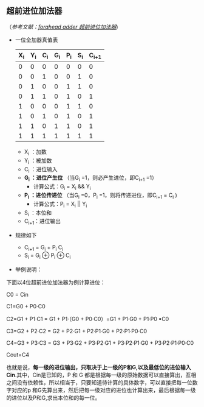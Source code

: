 ## 超前进位加法器

（*参考文献：[forahead adder 超前进位加法器](https://blog.csdn.net/hit_shaoqi/article/details/78092524)*)

* 一位全加器真值表

  | X<sub>i</sub> | Y<sub>i</sub> | C<sub>i</sub> | **G<sub>i</sub>** | **P<sub>i</sub>** | S<sub>i</sub> | C<sub>i+1</sub> |
  | ------------- | ------------- | ------------- | ----------------- | ----------------- | ------------- | --------------- |
  | 0             | 0             | 0             | 0                 | 0                 | 0             | 0               |
  | 0             | 0             | 1             | 0                 | 0                 | 1             | 0               |
  | 0             | 1             | 0             | 0                 | 1                 | 1             | 0               |
  | 0             | 1             | 1             | 0                 | 1                 | 0             | 1               |
  | 1             | 0             | 0             | 0                 | 1                 | 1             | 0               |
  | 1             | 0             | 1             | 0                 | 1                 | 0             | 1               |
  | 1             | 1             | 0             | 1                 | 1                 | 0             | 1               |
  | 1             | 1             | 1             | 1                 | 1                 | 1             | 1               |

  * X<sub>i</sub> ：加数
  * Y<sub>i</sub> ：被加数
  * C<sub>i</sub> ：进位输入
  * **G<sub>i</sub> ：进位产生位** （当G<sub>i</sub> =1，则必产生进位，即C<sub>i+1</sub> =1）
    * 计算公式：G<sub>i</sub> = X<sub>i</sub> && Y<sub>i</sub> 
  * **P<sub>i</sub> ：进位传递位** （当G<sub>i</sub> =0，P<sub>i</sub> =1，则将传递进位，即C<sub>i+1</sub> = C<sub>i</sub> )
    * 计算公式：P<sub>i</sub>  = X<sub>i</sub> || Y<sub>i</sub>
  * S<sub>i</sub> ：本位和
  * C<sub>i+1</sub>：进位输出



* 规律如下
  * C<sub>i+1</sub> = G<sub>i</sub> + P<sub>i</sub> C<sub>i</sub>
  * S<sub>i</sub>  = G<sub>i</sub> &oplus; P<sub>i</sub> &oplus; C<sub>i</sub>



* 举例说明：

下面以4位超前进位加法器为例计算进位：

C0 = Cin

C1=G0 + P0·C0

C2=G1 + P1·C1 = G1 + P1·（G0 + P0·C0）=G1 + P1·G0 + P1·P0 ▪C0

C3=G2 + P2·C2 = G2 + P2·G1 + P2·P1·G0 + P2·P1·P0·C0

C4=G3 + P3·C3 = G3 + P3·G2 + P3·P2·G1 + P3·P2·P1·G0 + P3·P2·P1·P0·C0

Cout=C4

也就是说，**每一级的进位输出，只取决于上一级的P和G,以及最低位的进位输入Cin**.其中，Cin是已知的，P 和 G 都是根据每一级的原始数据可以直接算出，互相之间没有依赖性，所以相当于，只要知道待计算的具体数字，可以直接把每一位数字对应的p 和G先算出来，然后把每一级对应的进位也计算出来，最后根据每一级的进位以及P和G,求出本位和的每一位。